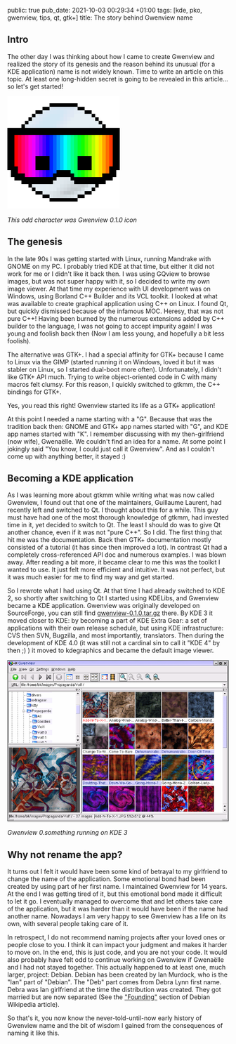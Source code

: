 public: true
pub_date: 2021-10-03 00:29:34 +01:00
tags: [kde, pko, gwenview, tips, qt, gtk+]
title: The story behind Gwenview name

## Intro

The other day I was thinking about how I came to create Gwenview and realized the story of its genesis and the reason behind its unusual (for a KDE application) name is not widely known. Time to write an article on this topic. At least one long-hidden secret is going to be revealed in this article… so let's get started!

![Gwenview 0.1.0 icon](gwenview-icon-0.1.0.png)

_This odd character was Gwenview 0.1.0 icon_

<!-- break -->

## The genesis

In the late 90s I was getting started with Linux, running Mandrake with GNOME on my PC. I probably tried KDE at that time, but either it did not work for me or I didn't like it back then. I was using GQview to browse images, but was not super happy with it, so I decided to write my own image viewer. At that time my experience with UI development was on Windows, using Borland C++ Builder and its VCL toolkit. I looked at what was available to create graphical application using C++ on Linux. I found Qt, but quickly dismissed because of the infamous MOC. Heresy, that was not pure C++! Having been burned by the numerous extensions added by C++ builder to the language, I was not going to accept impurity again! I was young and foolish back then (Now I am less young, and hopefully a bit less foolish).

The alternative was GTK+. I had a special affinity for GTK+ because I came to Linux via the GIMP (started running it on Windows, loved it but it was stabler on Linux, so I started dual-boot more often). Unfortunately, I didn't like GTK+ API much. Trying to write object-oriented code in C with many macros felt clumsy. For this reason, I quickly switched to gtkmm, the C++ bindings for GTK+.

Yes, you read this right! Gwenview started its life as a GTK+ application!

At this point I needed a name starting with a "G". Because that was the tradition back then: GNOME and GTK+ app names started with "G", and KDE app names started with "K". I remember discussing with my then-girlfriend (now wife), Gwenaëlle. We couldn't find an idea for a name. At some point I jokingly said "You know, I could just call it Gwenview". And as I couldn't come up with anything better, it stayed :)

## Becoming a KDE application

As I was learning more about gtkmm while writing what was now called Gwenview, I found out that one of the maintainers, Guillaume Laurent, had recently left and switched to Qt. I thought about this for a while. This guy must have had one of the most thorough knowledge of gtkmm, had invested time in it, yet decided to switch to Qt. The least I should do was to give Qt another chance, even if it was not "pure C++". So I did. The first thing that hit me was the documentation. Back then GTK+ documentation mostly consisted of a tutorial (it has since then improved a lot). In contrast Qt had a completely cross-referenced API doc and numerous examples. I was blown away. After reading a bit more, it became clear to me this was the toolkit I wanted to use. It just felt more efficient and intuitive. It was not perfect, but it was much easier for me to find my way and get started.

So I rewrote what I had using Qt. At that time I had already switched to KDE 2, so shortly after switching to Qt I started using KDELibs, and Gwenview became a KDE application. Gwenview was originally developed on SourceForge, you can still find [gwenview-0.1.0.tar.gz][gv010] there. By KDE 3 it moved closer to KDE: by becoming a part of KDE Extra Gear: a set of applications with their own release schedule, but using KDE infrastructure: CVS then SVN, Bugzilla, and most importantly, translators. Then during the development of KDE 4.0 (it was still not a cardinal sin to call it "KDE 4" by then ;) ) it moved to kdegraphics and became the default image viewer.

[gv010]: https://sourceforge.net/projects/gwenview/files/gwenview/0.1.0/gwenview-0.1.0.tar.gz/download

![Gwenview 0.something running on KDE 3](gwenview-kde3.png)

_Gwenview 0.something running on KDE 3_

## Why not rename the app?

It turns out I felt it would have been some kind of betrayal to my girlfriend to change the name of the application. Some emotional bond had been created by using part of her first name. I maintained Gwenview for 14 years. At the end I was getting tired of it, but this emotional bond made it difficult to let it go. I eventually managed to overcome that and let others take care of the application, but it was harder than it would have been if the name had another name. Nowadays I am very happy to see Gwenview has a life on its own, with several people taking care of it.

In retrospect, I do not recommend naming projects after your loved ones or people close to you. I think it can impact your judgment and makes it harder to move on. In the end, this is just code, and you are not your code. It would also probably have felt odd to continue working on Gwenview if Gwenaëlle and I had not stayed together. This actually happened to at least one, much larger, project: Debian. Debian has been created by Ian Murdock, who is the "Ian" part of "Debian". The "Deb" part comes from Debra Lynn first name. Debra was Ian girlfriend at the time the distribution was created. They got married but are now separated (See the ["Founding"][debhistory] section of Debian Wikipedia article).

So that's it, you now know the never-told-until-now early history of Gwenview name and the bit of wisdom I gained from the consequences of naming it like this.

[debhistory]: https://en.wikipedia.org/wiki/Debian#Founding_(1993%E2%80%931998)
